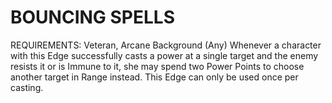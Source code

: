 # BOUNCING SPELLS
REQUIREMENTS: Veteran, Arcane Background (Any)
Whenever a character with this Edge successfully casts a power at a single target and the enemy resists it or is Immune to it, she may spend two Power Points to choose another target in Range instead. This Edge can only be used once per casting.